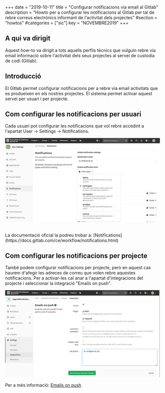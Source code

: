 +++
date        = "2019-10-11"
title       = "Configurar notificacions via email al Gitlab"
description = "Howto per a configurar les notificacions al Gitlab per tal de rebre correus electrònics informant de l'activitat dels projectes"
#section     = "howtos"
#categories  = ["sic"]
key         = "NOVEMBRE2019"
+++

## A qui va dirigit

Aquest how-to va dirigit a tots aquells perfils tècnics que vulguin rebre via email informació sobre l'activitat dels seus projectes al servei de custodia de codi (Gitlab).

## Introducció

El Gitlab permet configurar notificacions per a rebre via email activitats que es produeixen en els nostres projectes.
El sistema permet activar aquest servei per usuari i per projecte.

## Com configurar les notificacions per usuari

Cada usuari pot configurar les notificacions que vol rebre accedint a l'apartat User -> Settings -> Notifications.

![Notificacions Usuari](/related/sic/userNotifications.png)

<br/>
La documentació oficial la podreu trobar a: [Notifications](https://docs.gitlab.com/ce/workflow/notifications.html)

## Com configurar les notificacions per projecte

També podem configurar notificacions per projecte, però en aquest cas haurem d'afegir les adreces de correu que volen rebre aquestes notificacions.
Per a activar-les cal anar a l'apartat d'integracions del projecte i seleccionar la integració "Emails on push".

![Notificacions Projecte](/related/sic/projectNotifications.png)

Per a més informació: [Emails on push](https://docs.gitlab.com/ee/user/project/integrations/emails_on_push.html)